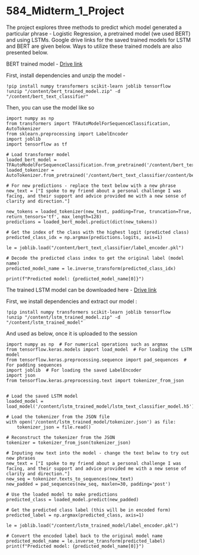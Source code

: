 # 584_Midterm_1_Project

The project explores three methods to predict which model generated a particular phrase - Logistic Regression, a pretrained model (we used BERT) and using LSTMs. Google drive links for the saved trained models for LSTM and BERT are given below. Ways to utilize these trained models are also presented below.

BERT trained model - [Drive link](https://drive.google.com/file/d/1aVrPPRMGvNT1ns89bP_ZAdCwEVwZo6cG/view?usp=sharing)

First, install dependencies and unzip the model - 
```
!pip install numpy transformers scikit-learn joblib tensorflow
!unzip "/content/bert_trained_model.zip" -d "/content/bert_text_classifier"
```

Then, you can use the model like so
```
import numpy as np
from transformers import TFAutoModelForSequenceClassification, AutoTokenizer
from sklearn.preprocessing import LabelEncoder 
import joblib
import tensorflow as tf

# Load transformer model
loaded_bert_model = TFAutoModelForSequenceClassification.from_pretrained('/content/bert_text_classifier/content/bert_text_classifier')
loaded_tokenizer = AutoTokenizer.from_pretrained('/content/bert_text_classifier/content/bert_text_classifier')

# For new predictions - replace the text below with a new phrase
new_text = ["I spoke to my friend about a personal challenge I was facing, and their support and advice provided me with a new sense of clarity and direction."]

new_tokens = loaded_tokenizer(new_text, padding=True, truncation=True, return_tensors='tf', max_length=128)
predictions = loaded_bert_model.predict(dict(new_tokens))

# Get the index of the class with the highest logit (predicted class)
predicted_class_idx = np.argmax(predictions.logits, axis=1)

le = joblib.load("/content/bert_text_classifier/label_encoder.pkl")

# Decode the predicted class index to get the original label (model name)
predicted_model_name = le.inverse_transform(predicted_class_idx)

print(f"Predicted model: {predicted_model_name[0]}")
```

The trained LSTM model can be downloaded here - [Drive link](https://drive.google.com/file/d/19QJj6uX3yxuINm-Bu8Sjz_22t_OrRyeJ/view?usp=sharing)

First, we install dependencies and extract our model : 
```
!pip install numpy transformers scikit-learn joblib tensorflow
!unzip "/content/lstm_trained_model.zip" -d "/content/lstm_trained_model"
```

And used as below, once it is uploaded to the session 
```
import numpy as np  # For numerical operations such as argmax
from tensorflow.keras.models import load_model  # For loading the LSTM model
from tensorflow.keras.preprocessing.sequence import pad_sequences  # For padding sequences
import joblib  # For loading the saved LabelEncoder
import json 
from tensorflow.keras.preprocessing.text import tokenizer_from_json


# Load the saved LSTM model
loaded_model = load_model('/content/lstm_trained_model/lstm_text_classifier_model.h5')

# Load the tokenizer from the JSON file
with open('/content/lstm_trained_model/tokenizer.json') as file:
    tokenizer_json = file.read()

# Reconstruct the tokenizer from the JSON
tokenizer = tokenizer_from_json(tokenizer_json)

# Inputing new text into the model - change the text below to try out new phrases
new_text = ["I spoke to my friend about a personal challenge I was facing, and their support and advice provided me with a new sense of clarity and direction."]
new_seq = tokenizer.texts_to_sequences(new_text)
new_padded = pad_sequences(new_seq, maxlen=30, padding='post')

# Use the loaded model to make predictions
predicted_class = loaded_model.predict(new_padded)

# Get the predicted class label (this will be in encoded form)
predicted_label = np.argmax(predicted_class, axis=1)

le = joblib.load("/content/lstm_trained_model/label_encoder.pkl")

# Convert the encoded label back to the original model name
predicted_model_name = le.inverse_transform(predicted_label)
print(f"Predicted model: {predicted_model_name[0]}")
```
